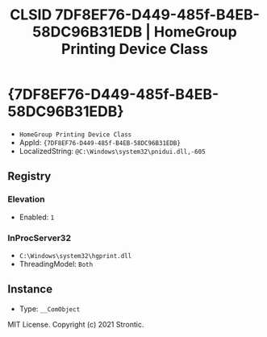﻿---
title: "CLSID 7DF8EF76-D449-485f-B4EB-58DC96B31EDB | HomeGroup Printing Device Class"
excerpt: What is COM-Object CLSID 7DF8EF76-D449-485f-B4EB-58DC96B31EDB?
---

# {7DF8EF76-D449-485f-B4EB-58DC96B31EDB}

* `HomeGroup Printing Device Class`
* AppId: `{7DF8EF76-D449-485f-B4EB-58DC96B31EDB}`
* LocalizedString: `@C:\Windows\system32\pnidui.dll,-605`

## Registry


### Elevation

* Enabled: `1`

### InProcServer32

* `C:\Windows\system32\hgprint.dll`
* ThreadingModel: `Both`

## Instance

* Type: `__ComObject`

MIT License. Copyright (c) 2021 Strontic.



